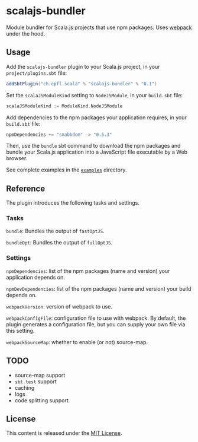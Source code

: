 scalajs-bundler
===============

Module bundler for Scala.js projects that use npm packages. Uses
[webpack](https://webpack.github.io/) under the hood.

## Usage

Add the `scalajs-bundler` plugin to your Scala.js project, in your `project/plugins.sbt` file:

~~~ scala
addSbtPlugin("ch.epfl.scala" % "scalajs-bundler" % "0.1")
~~~

Set the `scalaJSModuleKind` setting to `NodeJSModule`, in your `build.sbt` file:

~~~ scala
scalaJSModuleKind := ModuleKind.NodeJSModule
~~~

Add dependencies to the npm packages your application requires, in your `build.sbt` file:

~~~ scala
npmDependencies += "snabbdom" -> "0.5.3"
~~~

Then, use the `bundle` sbt command to download the npm packages and bundle your Scala.js
application into a JavaScript file executable by a Web browser.

See complete examples in the [`examples`](examples) directory.

## Reference

The plugin introduces the following tasks and settings.

### Tasks

`bundle`: Bundles the output of `fastOptJS`.

`bundleOpt`: Bundles the output of `fullOptJS`.

### Settings

`npmDependencies`: list of the npm packages (name and version) your application depends on.

`npmDevDependencies`: list of the npm packages (name and version) your build depends on.

`webpackVersion`: version of webpack to use.

`webpackConfigFile`: configuration file to use with webpack. By default, the plugin generates a
configuration file, but you can supply your own file via this setting.

`webpackSourceMap`: whether to enable (or not) source-map.

## TODO

- source-map support
- `sbt test` support
- caching
- logs
- code splitting support

## License

This content is released under the [MIT License](http://opensource.org/licenses/mit-license.php).
